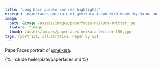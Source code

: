 ```yaml
---
title: "Long hair purple and red highlights"
excerpt: "PaperFaces portrait of @neikura drawn with Paper by 53 on an iPad."
image: 
  path: &image /assets/images/paperfaces-neikura-twitter.jpg 
  feature: *image
  thumb: /assets/images/paperfaces-neikura-twitter-150.jpg
tags: [portrait, illustration, Paper by 53]
---
```


PaperFaces portrait of [@neikura](http://twitter.com/neikura).

{% include boilerplate/paperfaces.md %}
